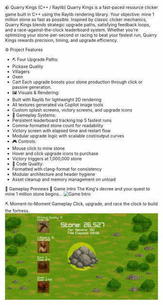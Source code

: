 🪨 Quarry Kings (C++ / Raylib)
Quarry Kings is a fast-paced resource clicker game built in C++ using the Raylib rendering library. Your objective: mine 1 million stone as fast as possible. Inspired by classic clicker mechanics, Quarry Kings blends strategic upgrade paths, satisfying feedback loops, and a race-against-the-clock leaderboard system.
Whether you're optimizing your stone-per-second or racing to beat your fastest run, Quarry Kings rewards precision, timing, and upgrade efficiency.

⚙️ Project Features
- ⛏️ Four Upgrade Paths:
- Pickaxe Quality
- Villagers
- Oxen
- Cart
Each upgrade boosts your stone production through click or passive generation.
- 🖼️ Visuals & Rendering:
- Built with Raylib for lightweight 2D rendering
- All textures generated via Copilot image tools
- Custom splash screens, victory screens, and upgrade icons
- 🧠 Gameplay Systems:
- Persistent leaderboard tracking top 5 fastest runs
- Comma-formatted stone count for readability
- Victory screen with elapsed time and restart flow
- Modular upgrade logic with scalable cost/output curves
- 🎮 Controls:
- Mouse click to mine stone
- Hover and click upgrade icons to purchase
- Victory triggers at 1,000,000 stone
- 🧹 Code Quality:
- Formatted with clang-format for consistency
- Modular architecture and header hygiene
- Asset cleanup and memory management on unload

🎥 Gameplay Previews
🏰 Game Intro
The King's decree and your quest to mine 1 million stone begins...
![Game Intro](https://github.com/naima59/Quarry_Kings/blob/main/demo/Quarry_Kings_Intro.gif?raw=true)

⛏️ Moment-to-Moment Gameplay
Click, upgrade, and race the clock to build the fortress.
![Gameplay](https://github.com/naima59/Quarry_Kings/blob/main/demo/Quarry_Kings_Gameplay.gif?raw=true)